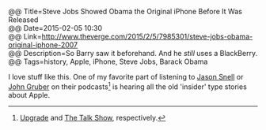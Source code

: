 @@ Title=Steve Jobs Showed Obama the Original iPhone Before It Was Released  
@@ Date=2015-02-05 10:30  
@@ Link=http://www.theverge.com/2015/2/5/7985301/steve-jobs-obama-original-iphone-2007  
@@ Description=So Barry saw it beforehand. And he *still* uses a BlackBerry.  
@@ Tags=history, Apple, iPhone, Steve Jobs, Barack Obama  

I love stuff like this. One of my favorite part of listening to [Jason Snell][twitter] or [John Gruber][twitter 2] on their podcasts[^p] is hearing all the old 'insider' type stories about Apple. 

[^p]: [Upgrade][relay] and [The Talk Show][daringfireball], respectively.

[daringfireball]: http://daringfireball.net/thetalkshow/
[relay]: http://www.relay.fm/upgrade
[twitter]: http://twitter.com/jsnell
[twitter 2]: http://twitter.com/gruber